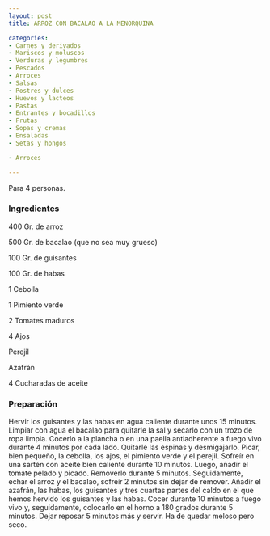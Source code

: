 ```yaml
---
layout: post
title: ARROZ CON BACALAO A LA MENORQUINA

categories:
- Carnes y derivados
- Mariscos y moluscos
- Verduras y legumbres
- Pescados
- Arroces
- Salsas
- Postres y dulces
- Huevos y lacteos
- Pastas
- Entrantes y bocadillos
- Frutas
- Sopas y cremas
- Ensaladas
- Setas y hongos

- Arroces

---
```


Para 4 personas.

<h3>Ingredientes</h3>

400 Gr. de arroz

500 Gr. de bacalao (que no sea muy grueso)

100 Gr. de guisantes

100 Gr. de habas

1 Cebolla

1 Pimiento verde

2 Tomates maduros

4 Ajos

Perejil

Azafrán

4 Cucharadas de aceite

<h3>Preparación</h3>

Hervir los guisantes y las habas en agua caliente durante unos 15 minutos. Limpiar con agua el bacalao para quitarle la sal y secarlo con un trozo de ropa limpia. Cocerlo a la plancha o en una paella antiadherente a fuego vivo durante 4 minutos por cada lado. Quitarle las espinas y desmigajarlo. Picar, bien pequeño, la cebolla, los ajos, el pimiento verde y el perejil. Sofreír en una sartén con aceite bien caliente durante 10 minutos. Luego, añadir el tomate pelado y picado. Removerlo durante 5 minutos. Seguidamente, echar el arroz y el bacalao, sofreír 2 minutos sin dejar de remover. Añadir el azafrán, las habas, los guisantes y tres cuartas partes del caldo en el que hemos hervido los guisantes y las habas. Cocer durante 10 minutos a fuego vivo y, seguidamente, colocarlo en el horno a 180 grados durante 5 minutos. Dejar reposar 5 minutos más y servir. Ha de quedar meloso pero seco.

